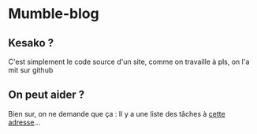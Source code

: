 # Mumble-blog

## Kesako ?

C'est simplement le code source d'un site, comme on travaille à pls, on l'a mit sur github

## On peut aider ?

Bien sur, on ne demande que ça : Il y a une liste des tâches à [cette adresse](https://github.com/bendem/mumble-blog/issues?state=open)...
